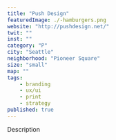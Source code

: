 ```yaml
---
title: "Push Design"
featuredImage: ./-hamburgers.png
website: "http://pushdesign.net/"
twit: ""
inst: ""
category: "P"
city: "Seattle"
neighborhood: "Pioneer Square"
size: "small"
map: ""
tags:
    - branding
    - ux/ui
    - print
    - strategy
published: true
---
```


Description
